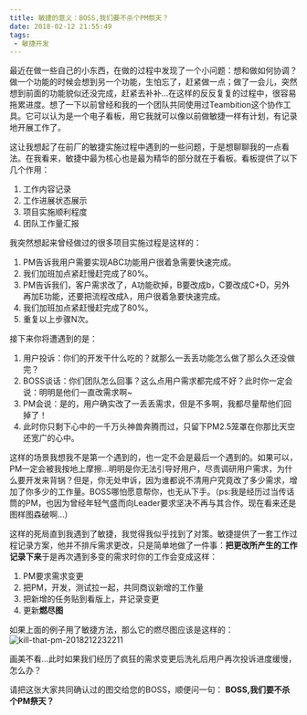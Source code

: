 ```yaml
---
title: 敏捷的意义：BOSS,我们要不杀个PM祭天？
date: 2018-02-12 21:55:49
tags:
 - 敏捷开发
---
```

最近在做一些自己的小东西，在做的过程中发现了一个小问题：想和做如何协调？做一个功能的时候会想到另一个功能，生怕忘了，赶紧做一点；做了一会儿，突然想到前面的功能貌似还没完成，赶紧去补补…在这样的反反复复的过程中，很容易拖累进度。想了一下以前曾经和我的一个团队共同使用过Teambition这个协作工具。它可以认为是一个电子看板，用它我就可以像以前做敏捷一样有计划，有记录地开展工作了。
<!-- more -->

这让我想起了在前厂的敏捷实施过程中遇到的一些问题，于是想聊聊我的一点看法。在我看来，敏捷中最为核心也是最为精华的部分就在于看板。看板提供了以下几个作用：

1. 工作内容记录
2. 工作进展状态展示
3. 项目实施顺利程度
4. 团队工作量汇报

我突然想起来曾经做过的很多项目实施过程是这样的：
1. PM告诉我用户需要实现ABC功能用户很着急需要快速完成。
2. 我们加班加点紧赶慢赶完成了80%。
3. PM告诉我们，客户需求改了，A功能砍掉，B要改成b，C要改成C+D，另外再加E功能，还要把流程改成λ，用户很着急要快速完成。
4. 我们加班加点紧赶慢赶完成了80%。
5. 重复以上步骤N次。

接下来你将遭遇到的是：
1. 用户投诉：你们的开发干什么吃的？就那么一丢丢功能怎么做了那么久还没做完？
2. BOSS谈话：你们团队怎么回事？这么点用户需求都完成不好？此时你一定会说：明明是他们一直改需求啊~
3. PM会说：是的，用户确实改了一丢丢需求，但是不多啊，我都尽量帮他们回掉了！
4. 此时你只剩下心中的一千万头神兽奔腾而过，只留下PM2.5笼罩在你那比天空还宽广的心中。

这样的场景我想我不是第一个遇到的，也一定不会是最后一个遇到的。如果可以，PM一定会被我按地上摩擦...明明是你无法引导好用户，尽责调研用户需求，为什么要开发来背锅？但是，你无处申诉，因为谁都说不清用户究竟改了多少需求，增加了你多少的工作量。BOSS哪怕愿意帮你，也无从下手。（ps:我是经历过当传话筒的PM，也因为曾经年轻气盛而向Leader要求坚决不再与其合作。现在看来还是图样图森破啊...）

这样的死局直到我遇到了敏捷，我觉得我似乎找到了对策。敏捷提供了一套工作过程记录方案，他并不排斥需求更改，只是简单地做了一件事：**把更改所产生的工作记录下来**于是再次遇到多变的需求时你的工作会变成这样：

1. PM要求需求变更
2. 把PM，开发，测试拉一起，共同商议新增的工作量
3. 把新增的任务贴到看版上，并记录变更
4. 更新**燃尽图**

如果上面的例子用了敏捷方法，那么它的燃尽图应该是这样的：
![kill-that-pm-2018212232211](http://blog.uliian.com/kill-that-pm-2018212232211.png)

画美不看…此时如果我们经历了疯狂的需求变更后洗礼后用户再次投诉进度缓慢，怎么办？

请把这张大家共同确认过的图交给您的BOSS，顺便问一句：
**BOSS,我们要不杀个PM祭天？**